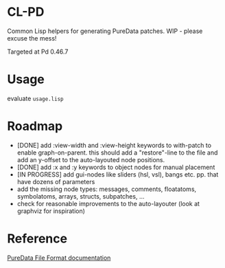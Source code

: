 # CL-PD

Common Lisp helpers for generating PureData patches. WIP - please excuse the mess!

Targeted at Pd 0.46.7

# Usage

evaluate `usage.lisp`

# Roadmap

- [DONE] add :view-width and :view-height keywords to with-patch to enable graph-on-parent.
  this should add a "restore"-line to the file
  and add an y-offset to the auto-layouted node positions.
- [DONE] add :x and :y keywords to object nodes for manual placement
- [IN PROGRESS] add gui-nodes like sliders (hsl, vsl), bangs etc. pp. that have dozens of parameters
- add the missing node types: messages, comments, floatatoms, symbolatoms, arrays, structs, subpatches, ...
- check for reasonable improvements to the auto-layouter (look at graphviz for inspiration)

# Reference

[PureData File Format documentation](http://puredata.info/docs/developer/PdFileFormat#6)

